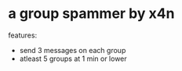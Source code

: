 # a group spammer by x4n

features:
- send 3 messages on each group
- atleast 5 groups at 1 min or lower
